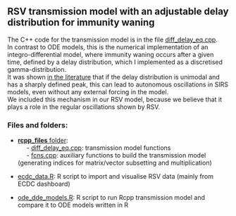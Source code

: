 ## RSV transmission model with an adjustable delay distribution for immunity waning

The C++ code for the transmission model is in the file [diff_delay_eq.cpp](https://github.com/mbkoltai/RSV_resurgence_europe/blob/main/rcpp_files/diff_delay_eq.cpp).  
In contrast to ODE models, this is the numerical implementation of an integro-differential model, where immunity waning occurs after a given time, defined by a delay distribution, which I implemented as a discretised gamma-distribution.  
It was shown [in the literature](https://link.springer.com/article/10.1140/epjb/e2011-20054-9) that if the delay distribution is unimodal and has a sharply defined peak, this can lead to autonomous oscillations in SIRS models, even without any external forcing in the model.  
We included this mechanism in our RSV model, because we believe that it plays a role in the regular oscillations shown by RSV.

### Files and folders:

-  [**rcpp_files** folder](https://github.com/mbkoltai/RSV_resurgence_europe/blob/main/rcpp_files/):  
&nbsp;&nbsp;&nbsp;&nbsp;  - [diff_delay_eq.cpp](https://github.com/mbkoltai/RSV_resurgence_europe/blob/main/rcpp_files/diff_delay_eq.cpp): transmission model functions  
&nbsp;&nbsp;&nbsp;&nbsp;  - [fcns.cpp](https://github.com/mbkoltai/RSV_resurgence_europe/blob/main/rcpp_files/fcns.cpp): auxiliary functions to build the transmission model (generating indices for matrix/vector subsetting and multiplication)

- [ecdc_data.R](https://github.com/mbkoltai/RSV_resurgence_europe/blob/main/ecdc_data.R): R script to import and visualise RSV data (mainly from ECDC dashboard)
- [ode_dde_models.R](https://github.com/mbkoltai/RSV_resurgence_europe/blob/main/ode_dde_models.R): R script to run Rcpp transmission model and compare it to ODE models written in R


